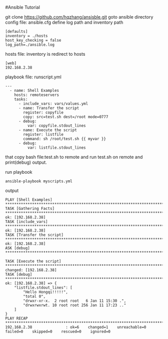 #Ansible Tutorial

git clone https://github.com/hqzhang/ansisble.git
goto ansible directory
config file: ansible.cfg define log path and inventory path
```
[defaults]
inventory = ./hosts
host_key_checking = false
log_path=./ansible.log
```
hosts file: inventory is redirect to hosts
```
[web]
192.168.2.38
```
playbook file: runscript.yml
```
---
  - name: Shell Examples
    hosts: remoteservers
    tasks:
      - include_vars: vars/values.yml
      - name: Transfer the script
        register: copyfile
        copy: src=test.sh dest=/root mode=0777
      - debug:
          var: copyfile.stdout_lines
      - name: Execute the script
        register: listfile
        command: sh /root/test.sh {{ myvar }}
      - debug:
          var: listfile.stdout_lines
```
that copy bash file:test.sh to remote
and run test.sh on remote
and print(debug) output.

run playbook
```
ansible-playbook myscripts.yml
```
output
```
PLAY [Shell Examples] *****************************************************************************************************************
TASK [Gathering Facts] ****************************************************************************************************************
ok: [192.168.2.38]
TASK [include_vars] *******************************************************************************************************************
ok: [192.168.2.38]
TASK [Transfer the script] ************************************************************************************************************
ok: [192.168.2.38]
ASK [debug] **************************************************************************************************************************

TASK [Execute the script] *************************************************************************************************************
changed: [192.168.2.38]
TASK [debug] **************************************************************************************************************************
ok: [192.168.2.38] => {
    "listfile.stdout_lines": [
        "Hello Hongqi!!!!!",
        "total 0",
        "drwxr-xr-x.  2 root root   6 Jan 11 15:30 .",
        "drwxrwxrwt. 10 root root 256 Jan 11 17:23 .."
    ]
}
PLAY RECAP ****************************************************************************************************************************
192.168.2.38               : ok=6    changed=1    unreachable=0    failed=0    skipped=0    rescued=0    ignored=0   
```




